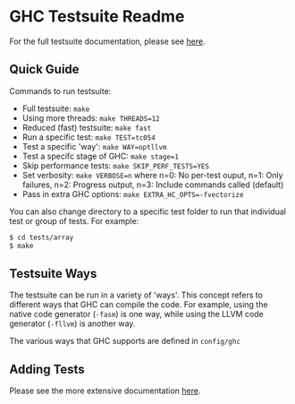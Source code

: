 GHC Testsuite Readme
====================

For the full testsuite documentation, please see [here][1].

## Quick Guide

Commands to run testsuite:

 * Full testsuite: `make`
 * Using more threads: `make THREADS=12`
 * Reduced (fast) testsuite: `make fast`
 * Run a specific test: `make TEST=tc054`
 * Test a specific 'way': `make WAY=optllvm`
 * Test a specifc stage of GHC: `make stage=1`
 * Skip performance tests: `make SKIP_PERF_TESTS=YES`
 * Set verbosity: `make VERBOSE=n`
   where n=0: No per-test ouput, n=1: Only failures,
         n=2: Progress output, n=3: Include commands called (default)
 * Pass in extra GHC options: `make EXTRA_HC_OPTS=-fvectorize`

You can also change directory to a specific test folder to run that
individual test or group of tests. For example:

``` .sh
$ cd tests/array
$ make
```

## Testsuite Ways

The testsuite can be run in a variety of 'ways'. This concept refers
to different ways that GHC can compile the code. For example, using
the native code generator (`-fasm`) is one way, while using the LLVM
code generator (`-fllvm`) is another way.

The various ways that GHC supports are defined in `config/ghc`

## Adding Tests

Please see the more extensive documentation [here][1].

  [1]: http://hackage.haskell.org/trac/ghc/wiki/Building/RunningTests
